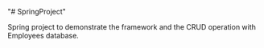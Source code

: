 "# SpringProject" 

Spring project to demonstrate the framework and the CRUD operation with Employees database.
